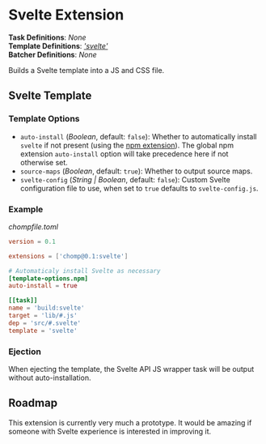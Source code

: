 # Svelte Extension

**Task Definitions**: _None_<br />
**Template Definitions**: _['svelte'](#svelte-template)_<br />
**Batcher Definitions**: _None_

Builds a Svelte template into a JS and CSS file.

## Svelte Template

### Template Options

* `auto-install` (_Boolean_, default: `false`): Whether to automatically install `svelte` if not present (using the [npm extension](npm.md)). The global npm extension `auto-install` option will take precedence here if not otherwise set.
* `source-maps` (_Boolean_, default: `true`): Whether to output source maps.
* `svelte-config` (_String | Boolean_, default: `false`): Custom Svelte configuration file to use, when set to `true` defaults to `svelte-config.js`.

### Example

_chompfile.toml_
```toml
version = 0.1

extensions = ['chomp@0.1:svelte']

# Automaticaly install Svelte as necessary
[template-options.npm]
auto-install = true

[[task]]
name = 'build:svelte'
target = 'lib/#.js'
dep = 'src/#.svelte'
template = 'svelte'
```

### Ejection

When ejecting the template, the Svelte API JS wrapper task will be output without auto-installation.

## Roadmap

This extension is currently very much a prototype. It would be amazing if someone with Svelte experience is interested in improving it.
